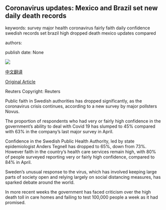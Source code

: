 ## Coronavirus updates: Mexico and Brazil set new daily death records

keywords: survey major health coronavirus fairly faith daily confidence swedish records set brazil high dropped death mexico updates compared

authors: 

publish date: None

![](https://m.files.bbci.co.uk/modules/bbc-morph-news-waf-page-meta/4.1.2/bbc_news_logo.png)

[中文翻译](Coronavirus%20updates%3A%20Mexico%20and%20Brazil%20set%20new%20daily%20death%20records_zh.md)

[Original Article](https://www.bbc.com/news/live/world-52916179)

Reuters Copyright: Reuters

Public faith in Swedish authorities has dropped significantly, as the coronavirus crisis continues, according to a new survey by major pollsters Novus.

The proportion of respondents who had very or fairly high confidence in the government’s ability to deal with Covid 19 has slumped to 45% compared with 63% in the company’s last major survey in April.

Confidence in the Swedish Public Health Authority, led by state epidemiologist Anders Tegnell has dropped to 65%, down from 73%. However faith in the country’s health care services remain high, with 80% of people surveyed reporting very or fairly high confidence, compared to 84% in April.

Sweden’s unusual response to the virus, which has involved keeping large parts of society open and relying largely on social distancing measures, has sparked debate around the world.

In more recent weeks the government has faced criticism over the high death toll in care homes and failing to test 100,000 people a week as it had promised.